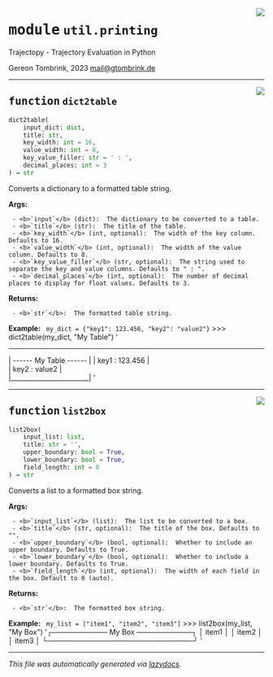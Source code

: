 <!-- markdownlint-disable -->

<a href="..\trajectopy_core\util\printing.py#L0"><img align="right" style="float:right;" src="https://img.shields.io/badge/-source-cccccc?style=flat-square"></a>

# <kbd>module</kbd> `util.printing`
Trajectopy - Trajectory Evaluation in Python 

Gereon Tombrink, 2023 mail@gtombrink.de 


---

<a href="..\trajectopy_core\util\printing.py#L9"><img align="right" style="float:right;" src="https://img.shields.io/badge/-source-cccccc?style=flat-square"></a>

## <kbd>function</kbd> `dict2table`

```python
dict2table(
    input_dict: dict,
    title: str,
    key_width: int = 16,
    value_width: int = 8,
    key_value_filler: str = ' : ',
    decimal_places: int = 3
) → str
```

 Converts a dictionary to a formatted table string. 



**Args:**
 
     - <b>`input`</b> (dict):  The dictionary to be converted to a table. 
     - <b>`title`</b> (str):  The title of the table. 
     - <b>`key_width`</b> (int, optional):  The width of the key column. Defaults to 16. 
     - <b>`value_width`</b> (int, optional):  The width of the value column. Defaults to 8. 
     - <b>`key_value_filler`</b> (str, optional):  The string used to separate the key and value columns. Defaults to " : ". 
     - <b>`decimal_places`</b> (int, optional):  The number of decimal places to display for float values. Defaults to 3. 



**Returns:**
 
     - <b>`str`</b>:  The formatted table string. 



**Example:**
 ``` my_dict = {"key1": 123.456, "key2": "value2"}```
        >>> dict2table(my_dict, "My Table")
        '
 ______________________
| ------ My Table ------ |
| key1            : 123.456 |  
| key2            : value2  |  
|________________________|
'
    



---

<a href="..\trajectopy_core\util\printing.py#L77"><img align="right" style="float:right;" src="https://img.shields.io/badge/-source-cccccc?style=flat-square"></a>

## <kbd>function</kbd> `list2box`

```python
list2box(
    input_list: list,
    title: str = '',
    upper_boundary: bool = True,
    lower_boundary: bool = True,
    field_length: int = 0
) → str
```

 Converts a list to a formatted box string. 



**Args:**
 
     - <b>`input_list`</b> (list):  The list to be converted to a box. 
     - <b>`title`</b> (str, optional):  The title of the box. Defaults to "". 
     - <b>`upper_boundary`</b> (bool, optional):  Whether to include an upper boundary. Defaults to True. 
     - <b>`lower_boundary`</b> (bool, optional):  Whether to include a lower boundary. Defaults to True. 
     - <b>`field_length`</b> (int, optional):  The width of each field in the box. Default to 0 (auto). 



**Returns:**
 
     - <b>`str`</b>:  The formatted box string. 



**Example:**
 ``` my_list = ["item1", "item2", "item3"]```
        >>> list2box(my_list, "My Box")
        '┌─────────── My Box ───────────┐
│ item1                       │
│ item2                       │
│ item3                       │
└─────────────────────────────┘
'
    





---

_This file was automatically generated via [lazydocs](https://github.com/ml-tooling/lazydocs)._
